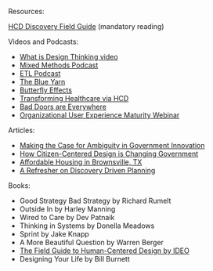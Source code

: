 Resources:

[HCD Discovery Field Guide](https://github.com/GSA/training-pathway-data-practitioner/blob/master/Cohort%201/human-centered-design/HCD-Discovery-Guide-Interagency-v1.2.pdf) (mandatory reading)

Videos and Podcasts:
* [What is Design Thinking video](https://vimeo.com/90355541)
* [Mixed Methods Podcast](https://www.mixed-methods.org/)
* [ETL Podcast](http://ecorner-legacy.stanford.edu/podcasts)
* [The Blue Yarn](http://99percentinvisible.org/episode/episode-30-the-blue-yarn-download-embed-share/)
* [Butterfly Effects](http://99percentinvisible.org/episode/butterfly-effects/)
* [Transforming Healthcare via HCD](https://www.youtube.com/watch?v=jajduxPD6H4)
* [Bad Doors are Everywhere](http://www.vox.com/2016/2/26/11120236/bad-doors-human-centered-design)
* [Organizational User Experience Maturity Webinar](https://www.youtube.com/watch?v=Xks76hzprqw&feature=youtu.be)


Articles:
* [Making the Case for Ambiguity in Government Innovation](https://www.govloop.com/making-case-ambiguity-government-innovation/)
* [How Citizen-Centered Design is Changing Government](https://www.fastcoexist.com/3062003/how-citizen-centered-design-is-changing-the-ways-the-government-serves-the-people)
* [Affordable Housing in Brownsville, TX](http://www.citylab.com/housing/2014/10/in-americas-poorest-city-a-housing-breakthrough/380912/)
* [A Refresher on Discovery Driven Planning](https://hbr.org/2017/02/a-refresher-on-discovery-driven-planning)


Books:
* Good Strategy Bad Strategy by Richard Rumelt
* Outside In by Harley Manning
* Wired to Care by Dev Patnaik
* Thinking in Systems by Donella Meadows
* Sprint by Jake Knapp
* A More Beautiful Question by Warren Berger
* [The Field Guide to Human-Centered Design by IDEO](http://www.designkit.org/resources/1)
* Designing Your Life by Bill Burnett

